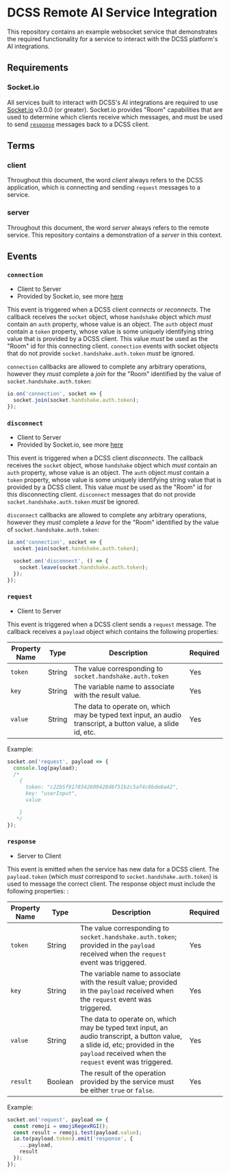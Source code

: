 # DCSS Remote AI Service Integration 

This repository contains an example websocket service that demonstrates the required functionality for a service to interact with the DCSS platform's AI integrations. 

## Requirements

### Socket.io

All services built to interact with DCSS's AI integrations are required to use [Socket.io](https://socket.io/) v3.0.0 (or greater). Socket.io provides "Room" capabilities that are used to determine which clients receive which messages, and must be used to send [`response`](#response) messages back to a DCSS client. 

## Terms

### client

Throughout this document, the word *client* always refers to the DCSS application, which is connecting and sending `request` messages to a service.

### server

Throughout this document, the word *server* always refers to the remote service. This repository contains a demonstration of a *server* in this context.

## Events

### `connection`

- Client to Server
- Provided by Socket.io, see more [here](https://socket.io/docs/v3/server-api/#Event-%E2%80%98connection%E2%80%99)

This event is triggered when a DCSS client _connects_ or _reconnects_. The callback receives the `socket` object, whose `handshake` object which *must* contain an `auth` property, whose value is an object. The `auth` object *must* contain a `token` property, whose value is some uniquely identifying string value that is provided by a DCSS client. This value *must* be used as the "Room" id for this connecting client. `connection` events with socket objects that do not provide `socket.handshake.auth.token` *must* be ignored. 

`connection` callbacks are allowed to complete any arbitrary operations, however they *must* complete a _join_ for the "Room" identified by the value of `socket.handshake.auth.token`: 

```js
io.on('connection', socket => {
  socket.join(socket.handshake.auth.token);
});
```

### `disconnect` 

- Client to Server
- Provided by Socket.io, see more [here](https://socket.io/docs/v3/client-socket-instance/#disconnect)


This event is triggered when a DCSS client _disconnects_. The callback receives the `socket` object, whose `handshake` object which *must* contain an `auth` property, whose value is an object. The `auth` object *must* contain a `token` property, whose value is some uniquely identifying string value that is provided by a DCSS client. This value *must* be used as the "Room" id for this disconnecting client. `disconnect` messages that do not provide `socket.handshake.auth.token` *must* be ignored. 

`disconnect` callbacks are allowed to complete any arbitrary operations, however they *must* complete a _leave_ for the "Room" identified by the value of `socket.handshake.auth.token`: 

```js
io.on('connection', socket => {
  socket.join(socket.handshake.auth.token);

  socket.on('disconnect', () => {
    socket.leave(socket.handshake.auth.token);
  });
});
```

### `request` 

- Client to Server

This event is triggered when a DCSS client sends a `request` message. The callback receives a `payload` object which contains the following properties: 

| Property Name | Type   | Description | Required |
| ------------- | ------ | ----------- | -------- |
| `token`       | String | The value corresponding to `socket.handshake.auth.token` | Yes |
| `key`    | String | The variable name to associate with the result value. | Yes |
| `value`       | String | The data to operate on, which may be typed text input, an audio transcript, a button value, a slide id, etc.  | Yes |

Example: 

```js
socket.on('request', payload => {
  console.log(payload);
  /*
    {
      token: "c22b5f9178342609428d6f51b2c5af4c0bde6a42", 
      key: "userInput", 
      value

    }
   */
});
```

### `response` 

- Server to Client

This event is emitted when the service has new data for a DCSS client. The `payload.token` (which *must* correspond to `socket.handshake.auth.token`) is used to message the correct client. The response object must include the following properties: : 

| Property Name | Type   | Description | Required |
| ------------- | ------ | ----------- | -------- |
| `token`       | String | The value corresponding to `socket.handshake.auth.token`; provided in the `payload` received when the `request` event was triggered. | Yes |
| `key`    | String | The variable name to associate with the result value; provided in the `payload` received when the `request` event was triggered. | Yes |
| `value`       | String | The data to operate on, which may be typed text input, an audio transcript, a button value, a slide id, etc; provided in the `payload` received when the `request` event was triggered.  | Yes |
| `result`       | Boolean | The result of the operation provided by the service must be either `true` or `false`. | Yes |

Example: 

```js
socket.on('request', payload => {
  const remoji = emojiRegexRGI();
  const result = remoji.test(payload.value);
  io.to(payload.token).emit('response', {
    ...payload,
    result
  });
});
```



